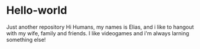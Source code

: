 # Hello-world
Just another repository
Hi Humans, my names is Elias, and i like to hangout with my wife, family and friends. I like videogames and i'm always larning something else!
